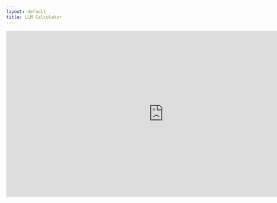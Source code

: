 ```yaml
---
layout: default
title: LLM Calculator
---
```


<iframe
	src="https://colab-potsdam-llm-calculator.hf.space"
	frameborder="0"
	width="850"
	height="450"
></iframe>

